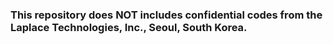 ### This repository does NOT includes confidential codes from the Laplace Technologies, Inc., Seoul, South Korea.

